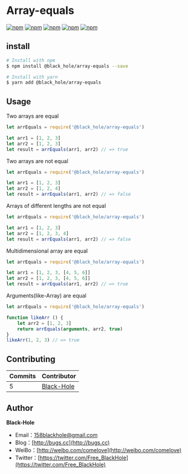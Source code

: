 # Array-equals

[![npm](https://img.shields.io/npm/dy/@black_hole/array-equals.svg)](https://www.npmjs.com/package/@black_hole/array-equals) [![npm](https://img.shields.io/github/issues/BlackHole1/array-equals.svg)](https://github.com/BlackHole1/array-equals) [![npm](https://img.shields.io/github/forks/BlackHole1/array-equals.svg)](https://github.com/BlackHole1/array-equals) [![npm](https://img.shields.io/github/stars/BlackHole1/array-equals.svg)](https://github.com/BlackHole1/array-equals) [![npm](https://img.shields.io/badge/license-MIT-blue.svg)](https://github.com/BlackHole1/array-equals)

## install

``` bash
# Install with npm
$ npm install @black_hole/array-equals --save

# Install with yarn
$ yarn add @black_hole/array-equals
```

## Usage

Two arrays are equal
```javascript
let arrEquals = require('@black_hole/array-equals')

let arr1 = [1, 2, 3]
let arr2 = [1, 2, 3]
let result = arrEquals(arr1, arr2) // => true
```

Two arrays are not equal
```javascript
let arrEquals = require('@black_hole/array-equals')

let arr1 = [1, 2, 3]
let arr2 = [1, 2, 4]
let result = arrEquals(arr1, arr2) // => false
```

Arrays of different lengths are not equal
```javascript
let arrEquals = require('@black_hole/array-equals')

let arr1 = [1, 2, 3]
let arr2 = [1, 2, 3, 4]
let result = arrEquals(arr1, arr2) // => false
```

Multidimensional array are equal
```javascript
let arrEquals = require('@black_hole/array-equals')

let arr1 = [1, 2, 3, [4, 5, 6]]
let arr2 = [1, 2, 3, [4, 5, 6]]
let result = arrEquals(arr1, arr2) // => true
```

Arguments(like-Array) are equal
```javascript
let arrEquals = require('@black_hole/array-equals')

function likeArr () {
    let arr2 = [1, 2, 3]
    return arrEquals(arguments, arr2, true)
}
likeArr(1, 2, 3) // => true
```

## Contributing

| **Commits** | **Contributor** | 
| --- | --- |
| 5 | [Black-Hole](https://github.com/BlackHole1) |

## Author

**Black-Hole**

* Email：158blackhole@gmail.com
* Blog：[http://bugs.cc](http://bugs.cc)
* WeiBo：[http://weibo.com/comelove](http://weibo.com/comelove)
* Twitter：[https://twitter.com/Free_BlackHole](https://twitter.com/Free_BlackHole)